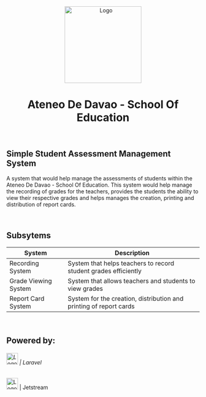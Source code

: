 <div align="center">
    <img src="https://i.ibb.co/mHw4WqW/download.png" alt="Logo" width="200">
  <h1 align="center"> Ateneo De Davao - School Of Education</h1>
</div>

<br>


## Simple Student Assessment Management System

A system that would help manage the assessments of students within the Ateneo De Davao - School Of Education. This system would help manage the recording of grades for the teachers, provides the students the ability to view their respective grades and helps manages the creation, printing and distribution of report cards.

<br>

## Subsytems

| System                         | Description                                                          |
| ---------------------          | -------------------------------------------------------              |
| Recording System               | System that helps teachers to record student grades efficiently      |
| Grade Viewing System           | System that allows teachers and students to view grades              |
| Report Card System             | System for the creation, distribution and printing of report cards   |

<br>

## Powered by: 
  <h6> <img src="https://upload.wikimedia.org/wikipedia/commons/thumb/9/9a/Laravel.svg/1200px-Laravel.svg.png" alt="Logo" width="30"> | Laravel</h6>


<img src="https://drawsql.app/storage/templates/-5413ac879392bc6a3dd16003603e60d8ed1dfb42.png" alt="Logo" width="30"> |  Jetstream


